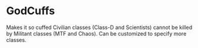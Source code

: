 # GodCuffs
Makes it so cuffed Civilian classes (Class-D and Scientists) cannot be killed by Militant classes (MTF and Chaos). Can be customized to specify more classes.
